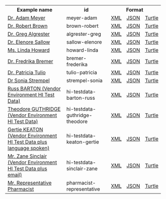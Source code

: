 <table class="list" width="100%">            
   <tr>
     <th>Example name</th>
     <th>id</th>
     <th colspan="3">Format</th>
   </tr>
   <tr>
      <td><a href="Practitioner-meyer-adam.html">Dr. Adam Meyer</a></td>
      <td>meyer-adam</td>
      <td><a href="Practitioner-meyer-adam.xml.html">XML</a></td>
      <td><a href="Practitioner-meyer-adam.json.html">JSON</a></td>
      <td><a href="Practitioner-meyer-adam.ttl.html">Turtle</a></td>
   </tr>
   <tr>
      <td><a href="Practitioner-brown-robert.html">Dr. Robert Brown</a></td>
      <td>brown-robert</td>
      <td><a href="Practitioner-brown-robert.xml.html">XML</a></td>
      <td><a href="Practitioner-brown-robert.json.html">JSON</a></td>
      <td><a href="Practitioner-brown-robert.ttl.html">Turtle</a></td>
   </tr>
   <tr>
      <td><a href="Practitioner-algrester-greg.html">Dr. Greg Algrester</a></td>
      <td>algrester-greg</td>
      <td><a href="Practitioner-algrester-greg.xml.html">XML</a></td>
      <td><a href="Practitioner-algrester-greg.json.html">JSON</a></td>
      <td><a href="Practitioner-algrester-greg.ttl.html">Turtle</a></td>
   </tr>
   <tr>
      <td><a href="Practitioner-sallow-elenore.html">Dr. Elenore Sallow</a></td>
      <td>sallow-elenore</td>
      <td><a href="Practitioner-sallow-elenore.xml.html">XML</a></td>
      <td><a href="Practitioner-sallow-elenore.json.html">JSON</a></td>
      <td><a href="Practitioner-sallow-elenore.ttl.html">Turtle</a></td>
   </tr>
   <tr>
      <td><a href="Practitioner-howard-linda.html">Ms. Linda Howard</a></td>
      <td>howard-linda</td>
      <td><a href="Practitioner-howard-linda.xml.html">XML</a></td>
      <td><a href="Practitioner-howard-linda.json.html">JSON</a></td>
      <td><a href="Practitioner-howard-linda.ttl.html">Turtle</a></td>
   </tr>
   <tr>
      <td><a href="Practitioner-sallow-elenore.html">Dr. Fredrika Bremer</a></td>
      <td>bremer-frederika</td>
      <td><a href="Practitioner-sallow-elenore.xml.html">XML</a></td>
      <td><a href="Practitioner-sallow-elenore.json.html">JSON</a></td>
      <td><a href="Practitioner-sallow-elenore.ttl.html">Turtle</a></td>
   </tr>
   <tr>
      <td><a href="Practitioner-tulio-patricia.html">Dr. Patricia Tulio</a></td>
      <td>tulio-patricia</td>
      <td><a href="Practitioner-tulio-patricia.xml.html">XML</a></td>
      <td><a href="Practitioner-tulio-patricia.json.html">JSON</a></td>
      <td><a href="Practitioner-tulio-patricia.ttl.html">Turtle</a></td>
   </tr>
   <tr>
      <td><a href="Practitioner-strempel-sonia.html">Dr Sonia Strempel</a></td>
      <td>strempel-sonia</td>
      <td><a href="Practitioner-strempel-sonia.xml.html">XML</a></td>
      <td><a href="Practitioner-strempel-sonia.json.html">JSON</a></td>
      <td><a href="Practitioner-strempel-sonia.ttl.html">Turtle</a></td>
   </tr>
   <tr>
      <td><a href="Practitioner-hi-testdata-barton-russ.html">Russ BARTON (Vendor Environment HI Test Data)</a></td>
      <td>hi-testdata-barton-russ</td>
      <td><a href="Practitioner-hi-testdata-barton-russ.xml.html">XML</a></td>
      <td><a href="Practitioner-hi-testdata-barton-russ.json.html">JSON</a></td>
      <td><a href="Practitioner-hi-testdata-barton-russ.ttl.html">Turtle</a></td>
   </tr>
   <tr>
      <td><a href="Practitioner-hi-testdata-guthridge-theodore.html">Theodore GUTHRIDGE (Vendor Environment HI Test Data)</a></td>
      <td>hi-testdata-guthridge-theodore</td>
      <td><a href="Practitioner-hi-testdata-guthridge-theodore.xml.html">XML</a></td>
      <td><a href="Practitioner-hi-testdata-guthridge-theodore.json.html">JSON</a></td>
      <td><a href="Practitioner-hi-testdata-guthridge-theodore.ttl.html">Turtle</a></td>
   </tr>
   <tr>
      <td><a href="Practitioner-hi-testdata-keaton-gertie.html">Gertie KEATON (Vendor Environment HI Test Data plus language spoken)</a></td>
      <td>hi-testdata-keaton-gertie</td>
      <td><a href="Practitioner-hi-testdata-keaton-gertie.xml.html">XML</a></td>
      <td><a href="Practitioner-hi-testdata-keaton-gertie.json.html">JSON</a></td>
      <td><a href="Practitioner-hi-testdata-keaton-gertie.ttl.html">Turtle</a></td>
   </tr>
   <tr>
      <td><a href="Practitioner-hi-testdata-sinclair-zane.html">Mr. Zane Sinclair (Vendor Environment HI Test Data plus email)</a></td>
      <td>hi-testdata-sinclair-zane</td>
      <td><a href="Practitioner-hi-testdata-sinclair-zane.xml.html">XML</a></td>
      <td><a href="Practitioner-hi-testdata-sinclair-zane.json.html">JSON</a></td>
      <td><a href="Practitioner-hi-testdata-sinclair-zane.ttl.html">Turtle</a></td>
   </tr>
   <tr>
      <td><a href="Practitioner-pharmacist-representative.html">Mr. Representative Pharmacist</a></td>
      <td>pharmacist-representative</td>
      <td><a href="Practitioner-pharmacist-representative.xml.html">XML</a></td>
      <td><a href="Practitioner-pharmacist-representative.json.html">JSON</a></td>
      <td><a href="Practitioner-pharmacist-representative.ttl.html">Turtle</a></td>
   </tr>                  
</table>